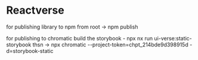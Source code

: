 # Reactverse

for publishing library to npm
from root -> npm publish

for publishing to chromatic
build the storybook -  npx nx run ui-verse:static-storybook 
thsn -> npx chromatic --project-token=chpt_214bde9d398915d -d=storybook-static
